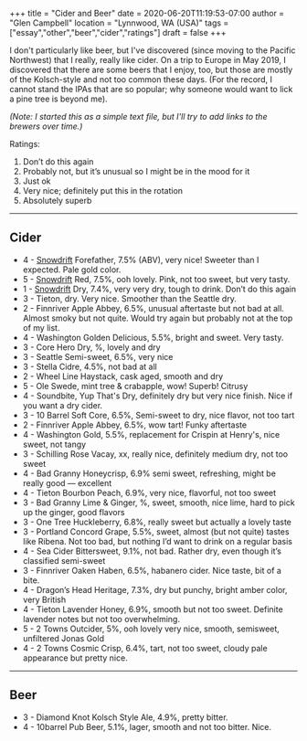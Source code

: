 +++
title = "Cider and Beer"
date = 2020-06-20T11:19:53-07:00
author = "Glen Campbell"
location = "Lynnwood, WA (USA)"
tags = ["essay","other","beer","cider","ratings"]
draft = false
+++

I don't particularly like beer, but I've discovered (since moving to the
Pacific Northwest) that I really, really like cider. On a trip to Europe in
May 2019, I discovered that there are some beers that I enjoy, too, but those
are mostly of the Kolsch-style and not too common these days. (For the
record, I cannot stand the IPAs that are so popular; why someone 
would want to lick a pine tree is beyond me).

*(Note: I started this as a simple text file, but I'll try to add links
to the brewers over time.)*

Ratings:

1. Don’t do this again
2. Probably not, but it’s unusual so I might be in the mood for it
3. Just ok
4. Very nice; definitely put this in the rotation
5. Absolutely superb

---

## Cider 

* 4 - [Snowdrift](http://www.snowdriftcider.com) Forefather, 7.5% (ABV), very nice! Sweeter than I expected. Pale gold color.  
* 5 - [Snowdrift](http://www.snowdriftcider.com) Red, 7.5%, ooh lovely. Pink, not too sweet, but very tasty.
* 1 - [Snowdrift](http://www.snowdriftcider.com) Dry, 7.4%, very very dry, tough to drink.  Don’t do this again
* 3 - Tieton, dry. Very nice. Smoother than the Seattle dry. 
* 2 - Finnriver Apple Abbey, 6.5%, unusual aftertaste but not bad at all. Almost smoky but not quite. Would try again but probably not at the top of my list. 
* 4 - Washington Golden Delicious, 5.5%, bright and sweet. Very tasty. 
* 3 - Core Hero Dry, %, lovely and dry 
* 3 - Seattle Semi-sweet, 6.5%, very nice
* 3 - Stella Cidre, 4.5%, not bad at all 
* 2 - Wheel Line Haystack, cask aged, smooth and dry 
* 5 - Ole Swede, mint tree & crabapple, wow! Superb! Citrusy
* 4 - Soundbite, Yup That's Dry, definitely dry but very nice finish. Nice if you want a dry cider. 
* 3 - 10 Barrel Soft Core, 6.5%, Semi-sweet to dry, nice flavor, not too tart 
* 2 - Finnriver Apple Abbey, 6.5%, wow tart! Funky aftertaste
* 4 - Washington Gold, 5.5%, replacement for Crispin at Henry's, nice sweet, not tangy 
* 3 - Schilling Rose Vacay, xx, really nice, definitely medium dry, not too sweet 
* 4 - Bad Granny Honeycrisp, 6.9% semi sweet, refreshing, might be really good — excellent
* 4 - Tieton Bourbon Peach, 6.9%, very nice, flavorful, not too sweet 
* 3 - Bad Granny Lime & Ginger, %, sweet, smooth, nice lime, hard to pick up the ginger, good flavors 
* 3 - One Tree Huckleberry, 6.8%, really sweet but actually a lovely taste
* 3 - Portland Concord Grape, 5.5%, sweet, almost (but not quite) tastes like Ribena. Not too bad, but nothing I’d want to drink on a regular basis
* 4 - Sea Cider Bittersweet, 9.1%, not bad. Rather dry, even though it’s classified semi-sweet
* 3 - Finnriver Oaken Haben, 6.5%, habanero cider. Nice taste, bit of a bite. 
* 4 - Dragon’s Head Heritage, 7.3%, dry but punchy, bright amber color, very British
* 4 - Tieton Lavender Honey, 6.9%, smooth but not too sweet. Definite lavender notes but not too overwhelming. 
* 5 - 2 Towns Outcider, 5%, ooh lovely very nice, smooth, semisweet, unfiltered Jonas Gold
* 4 - 2 Towns Cosmic Crisp, 6.4%, tart, not too sweet, cloudy pale appearance but pretty nice. 

---

## Beer
* 3 - Diamond Knot Kolsch Style Ale, 4.9%, pretty bitter.
* 4 - 10barrel Pub Beer, 5.1%, lager, smooth and not too bitter. Nice. 